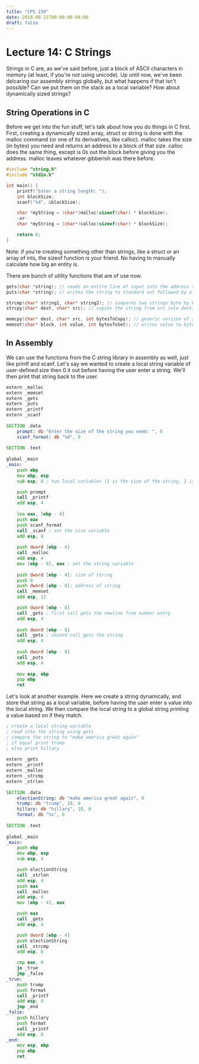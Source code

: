 ```yaml
---
title: "CPS 230"
date: 2018-08-21T00:00:00-04:00
draft: false
---
```


# Lecture 14: C Strings

Strings in C are, as we've said before, just a block of ASCII characters in memory (at least, if you're not using unicode).  Up until now, we've been delcaring our assembly strings globally, but what happens if that isn't possible?  Can we put them on the stack as a local variable?  How about dynamically sized strings?

## String Operations in C

Before we get into the fun stuff, let's talk about how you do things in C first.  First, creating a dynamically sized array, struct or string is done with the malloc command (or one of its derivatives, like calloc).  malloc takes the size (in bytes) you need and returns an address to a block of that size.  calloc does the same thing, except is 0s out the block before giving you the address.  malloc leaves whatever gibberish was there before.

``` c
#include "string.h"
#include "stdio.h"

int main() {
	printf("Enter a string length: ");
	int blockSize;
	scanf("%d", &blockSize);

	char *myString = (char*)malloc(sizeof(char) * blockSize);
	-or-
	char *myString = (char*)calloc(sizeof(char) * blockSize);

	return 0;
}
```

Note: if you're creating something other than strings, like a struct or an array of ints, the sizeof function is your friend.  No having to manually calculate how big an entity is.

There are bunch of utility functions that are of use now.

``` c
gets(char *string); // reads an entire line of input into the address specified
puts(char *string); // writes the string to standard out followed by a newline

strcmp(char* string1, char* string2); // compares two strings byte by byte, returns 0 if equal
strcpy(char* dest, char* src); // copies the string from src into destination byte by byte until a \0 is encountered

memcpy(char* dest, char* src, int bytesToCopy); // generic version of strcpy that allows you specify how many bytes to copy
memset(char* block, int value, int bytesToSet); // writes value to bytesToSet bytes of block
```

## In Assembly

We can use the functions from the C string library in assembly as well, just like printf and scanf.  Let's say we wanted to create a local string variable of user-defined size then 0 it out before having the user enter a string.  We'll then print that string back to the user.

``` asm
extern _malloc
extern _memset
extern _gets
extern _puts
extern _printf
extern _scanf
 
SECTION .data
    prompt: db "Enter the size of the string you need: ", 0
    scanf_format: db "%d", 0
               
SECTION .text
 
global _main
_main:
    push ebp
    mov ebp, esp
    sub esp, 8 ; two local variables (1 is the size of the string, 2 is the address of the string)

    push prompt
    call _printf
    add esp, 4
   
    lea eax, [ebp - 4]
    push eax
    push scanf_format
    call _scanf ; set the size variable
    add esp, 8
   
    push dword [ebp - 4]
    call _malloc
    add esp, 4
    mov [ebp - 8], eax ; set the string variable
   
    push dword [ebp - 4]; size of string
    push 0
    push dword [ebp - 8]; address of string
    call _memset
    add esp, 12

    push dword [ebp - 8]
    call _gets ; first call gets the newline from number entry
    add esp, 4
   
    push dword [ebp - 8]
    call _gets ; second call gets the string
    add esp, 4
   
    push dword [ebp - 8]
    call _puts
    add esp, 4
   
    mov esp, ebp
    pop ebp
    ret
```

Let's look at another example.  Here we create a string dynamically, and store that string as a local variable, before having the user enter a value into the local string.  We then compare the local string to a global string printing a value based on if they match.

``` asm
; create a local string variable
; read into the string using gets
; compare the string to "make america great again"
; if equal print trump
; else print hillary
 
extern _gets
extern _printf
extern _malloc
extern _strcmp
extern _strlen
 
SECTION .data
    electionString: db "make america great again", 0
    trump: db "trump", 10, 0
    hillary: db "hillary", 10, 0
    format: db "%s", 0
 
SECTION .text
 
global _main
_main:
    push ebp
    mov ebp, esp
    sub esp, 4

    push electionString
    call _strlen
    add esp, 4
    push eax
    call _malloc
    add esp, 4
    mov [ebp - 4], eax

    push eax
    call _gets
    add esp, 4

    push dword [ebp - 4]
    push electionString
    call _strcmp
    add esp, 8

    cmp eax, 0
    je _true
    jmp _false
_true:
    push trump
    push format
    call _printf
    add esp, 8
    jmp _end
_false:
    push hillary
    push format
    call _printf
    add esp, 8
_end:
    mov esp, ebp
    pop ebp
    ret
```